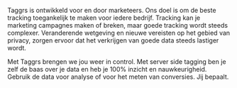 Taggrs is ontwikkeld voor en door marketeers. Ons doel is om de beste tracking toegankelijk te maken voor iedere bedrijf. Tracking kan je marketing campagnes maken of breken, maar goede tracking wordt steeds complexer. Veranderende wetgeving en nieuwe vereisten op het gebied van privacy, zorgen ervoor dat het verkrijgen van goede data steeds lastiger wordt.

Met Taggrs brengen we jou weer in control. Met server side tagging ben je zelf de baas over je data en heb je 100% inzicht en nauwkeurigheid. Gebruik de data voor analyse of voor het meten van conversies. Jij bepaalt.
